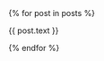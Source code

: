 <!DOCTYPE html>
<html lang="en">

<head>
    <meta charset="UTF-8">
    <meta name="viewport" content="width=device-width, initial-scale=1.0">
    <title>Главная страница</title>
</head>

<body>
    {% for post in posts %}
    <p>
        {{ post.text }}
    </p>
</body>
{% endfor %}
</body>

</html>